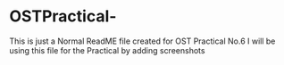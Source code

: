 # OSTPractical-
This is just a Normal ReadME file created for OST Practical No.6
I will be using this file for the Practical by adding screenshots
